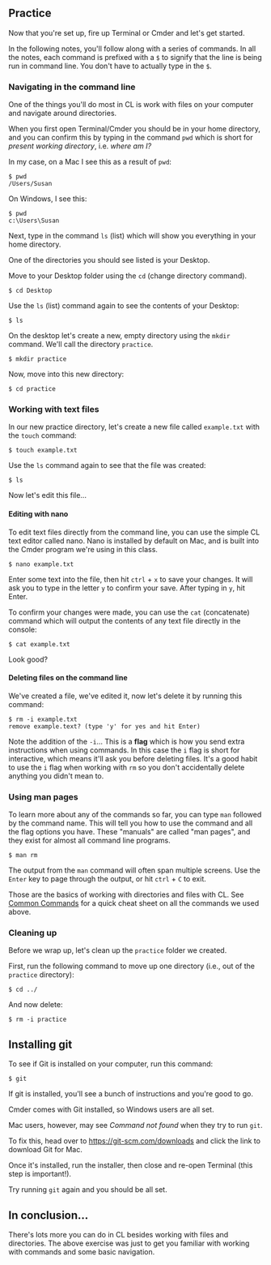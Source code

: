 ## Practice

Now that you're set up, fire up Terminal or Cmder and let's get started.

In the following notes, you'll follow along with a series of commands. In all the notes, each command is prefixed with a `$` to signify that the line is being run in command line. You don't have to actually type in the `$`.


### Navigating in the command line

One of the things you'll do most in CL is work with files on your computer and navigate around directories.

When you first open Terminal/Cmder you should be in your home directory, and you can confirm this by typing in the command `pwd` which is short for *present working directory*, i.e. *where am I?*

In my case, on a Mac I see this as a result of `pwd`:

    $ pwd
    /Users/Susan

On Windows, I see this:


    $ pwd
    c:\Users\Susan


Next, type in the command `ls` (list) which will show you everything in your home directory.

One of the directories you should see listed is your Desktop.

Move to your Desktop folder using the `cd` (change directory command).

    $ cd Desktop


Use the `ls` (list) command again to see the contents of your Desktop:

    $ ls


On the desktop let's create a new, empty directory using the `mkdir` command. We'll call the directory `practice`.

    $ mkdir practice


Now, move into this new directory:

    $ cd practice

### Working with text files

In our new practice directory, let's create a new file called `example.txt` with the `touch` command:

    $ touch example.txt


Use the `ls` command again to see that the file was created:

    $ ls


Now let's edit this file...

#### Editing with nano

To edit text files directly from the command line, you can use the simple CL text editor called nano. Nano is installed by default on Mac, and is built into the Cmder program we're using in this class.

    $ nano example.txt

Enter some text into the file, then hit `ctrl` + `x` to save your changes. It will ask you to type in the letter `y` to confirm your save. After typing in `y`, hit Enter.

To confirm your changes were made, you can use the `cat` (concatenate) command which will output the contents of any text file directly in the console:

    $ cat example.txt

Look good?


#### Deleting files on the command line

We've created a file, we've edited it, now let's delete it by running this command:

    $ rm -i example.txt
    remove example.text? (type 'y' for yes and hit Enter)


Note the addition of the `-i`... This is a **flag** which is how you send extra instructions when using commands. In this case the `i` flag is short for interactive, which means it'll ask you before deleting files. It's a good habit to use the `i` flag when working with `rm` so you don't accidentally delete anything you didn't mean to.

### Using man pages

To learn more about any of the commands so far, you can type `man` followed by the command name. This will tell you how to use the command and all the flag options you have. These "manuals" are called "man pages", and they exist for almost all command line programs.


    $ man rm


The output from the `man` command will often span multiple screens. Use the `Enter` key to page through the output, or hit `ctrl` + `C` to exit.

Those are the basics of working with directories and files with CL. See [Common Commands](https://github.com/susanBuck/notes/blob/master/07_Command_Line/04_Common-commands.md) for a quick cheat sheet on all the commands we used above.

### Cleaning up

Before we wrap up, let's clean up the `practice` folder we created.

First, run the following command to move up one directory (i.e., out of the `practice` directory):


    $ cd ../


And now delete:

    $ rm -i practice


## Installing git

To see if Git is installed on your computer, run this command:


    $ git


If git is installed, you'll see a bunch of instructions and you're good to go.

Cmder comes with Git installed, so Windows users are all set.

Mac users, however, may see *Command not found* when they try to run `git`.

To fix this, head over to <https://git-scm.com/downloads> and click the link to download Git for Mac.

Once it's installed, run the installer, then close and re-open Terminal (this step is important!).

Try running `git` again and you should be all set.


## In conclusion...

There's lots more you can do in CL besides working with files and directories. The above exercise was just to get you familiar with working with commands and some basic navigation.
